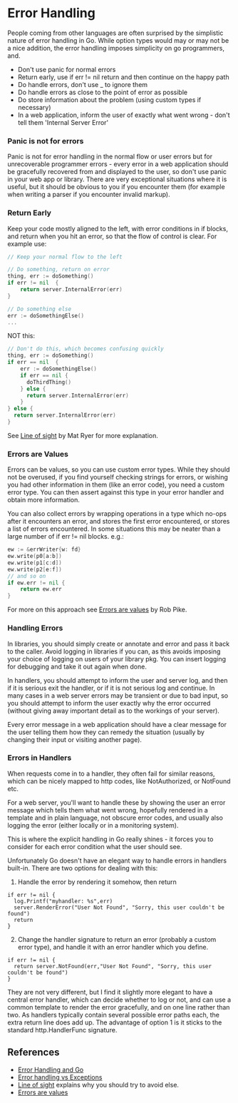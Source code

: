 # Error Handling

People coming from other languages are often surprised by the simplistic nature of error handling in Go. While option types would may or may not be a nice addition, the error handling imposes simplicity on go programmers, and. 

* Don't use panic for normal errors
* Return early, use if err != nil return and then continue on the happy path
* Do handle errors, don't use _ to ignore them
* Do handle errors as close to the point of error as possible 
* Do store information about the problem (using custom types if necessary)
* In a web application, inform the user of exactly what went wrong - don't tell them 'Internal Server Error'

### Panic is not for errors

Panic is not for error handling in the normal flow or user errors but for unrecoverable programmer errors - every error in a web application should be gracefully recovered from and displayed to the user, so don't use panic in your web app or library. There are very exceptional situations where it is useful, but it should be obvious to you if you encounter them (for example when writing a parser if you encounter invalid markup).

### Return Early 

Keep your code mostly aligned to the left, with error conditions in if blocks, and return when you hit an error, so that the flow of control is clear. For example use:

```go
// Keep your normal flow to the left

// Do something, return on error
thing, err := doSomething()
if err != nil  { 
    return server.InternalError(err)
}

// Do something else 
err := doSomethingElse()
...
```

NOT this:

```go
// Don't do this, which becomes confusing quickly
thing, err := doSomething()
if err == nil  { 
    err := doSomethingElse()
    if err == nil {
      doThirdThing()
    } else {
      return server.InternalError(err)
    }
} else {
  return server.InternalError(err)
}
```

See [Line of sight](https://medium.com/@matryer/line-of-sight-in-code-186dd7cdea88) by Mat Ryer for more explanation. 


### Errors are Values

Errors can be values, so you can use custom error types. While they should not be overused, if you find yourself checking strings for errors, or wishing you had other information in them (like an error code), you need a custom error type. You can then assert against this type in your error handler and obtain more information. 

You can also collect errors by wrapping operations in a type which no-ops after it encounters an error, and stores the first error encountered, or stores a list of errors encountered. In some situations this may be neater than a large number of if err != nil blocks. e.g.:

```go
ew := &errWriter{w: fd}
ew.write(p0[a:b])
ew.write(p1[c:d])
ew.write(p2[e:f])
// and so on
if ew.err != nil {
    return ew.err
}
```

For more on this approach see [Errors are values](https://blog.golang.org/errors-are-values) by Rob Pike.

### Handling Errors 

In libraries, you should simply create or annotate and error and pass it back to the caller. Avoid logging in libraries if you can, as this avoids imposing your choice of logging on users of your library pkg. You can insert logging for debugging and take it out again when done. 

In handlers, you should attempt to inform the user and server log, and then if it is serious exit the handler, or if it is not serious log and continue. In many cases in a web server errors may be transient or due to bad input, so you should attempt to inform the user exactly why the error occurred (without giving away important detail as to the workings of your server). 

Every error message in a web application should have a clear message for the user telling them how they can remedy the situation (usually by changing their input or visiting another page). 

### Errors in Handlers

When requests come in to a handler, they often fail for similar reasons, which can be nicely mapped to http codes, like NotAuthorized, or NotFound etc. 

For a web server, you'll want to handle these by showing the user an error message which tells them what went wrong, hopefully rendered in a template and in plain language, not obscure error codes, and usually also logging the error (either locally or in a monitoring system).

This is where the explicit handling in Go really shines - it forces you to consider for each error condition what the user should see. 

Unfortunately Go doesn't have an elegant way to handle errors in handlers built-in. There are two options for dealing with this:

1. Handle the error by rendering it somehow, then return

```
if err != nil {
  log.Printf("myhandler: %s",err)
  server.RenderError("User Not Found", "Sorry, this user couldn't be found")
  return
}
```

2. Change the handler signature to return an error (probably a custom error type), and handle it with an error handler which you define. 

```
if err != nil {
  return server.NotFound(err,"User Not Found", "Sorry, this user couldn't be found")
}
```

They are not very different, but I find it slightly more elegant to have a central error handler, which can decide whether to log or not, and can use a common template to render the error gracefully, and on one line rather than two. As handlers typically contain several possible error paths each, the extra return line does add up. The advantage of option 1 is it sticks to the standard http.HandlerFunc signature.  


## References 

* [Error Handling and Go](https://blog.golang.org/error-handling-and-go)
* [Error handling vs Exceptions](https://dave.cheney.net/2014/11/04/error-handling-vs-exceptions-redux)
* [Line of sight](https://medium.com/@matryer/line-of-sight-in-code-186dd7cdea88) explains why you should try to avoid else.
* [Errors are values](https://blog.golang.org/errors-are-values) 